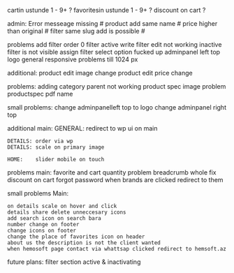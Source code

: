 



cartin ustunde 1 - 9+                                           ?
favoritesin ustunde 1 - 9+                                      ?
discount on cart                                                ?


admin:
    Error messeage missing
        # product add same name 
        # price higher than original
        # filter same slug add is possible
        # 

problems 
    add filter order 0
    filter active write
    filter edit not working
    inactive filter is not visible
    assign filter select option fucked up
    adminpanel left top logo
    general responsive problems till 1024 px




additional:
	product edit image change
	product edit price change



problems:
	adding category parent not working
	product spec image problem
	productspec pdf name


small problems:
	change adminpanelleft top to logo
	change adminpanel right top

additional main:
	GENERAL: redirect to wp ui on main

	DETAILS: order via wp
	DETAILS: scale on primary image

	HOME: 	 slider mobile on touch
	

problems main:
	favorite and cart quantity problem
	breadcrumb whole fix
	discount on cart
	forgot password
	when brands are clicked redirect to them
	
	
	

small problems Main:
	
	on details scale on hover and click
	details share delete unneccesary icons
	add search icon on search bara
	number change on footer
	change icons on footer
	change the place of favorites icon on header
	about us the description is not the client wanted
	when hemosoft page contact via whattsap clicked redirect to hemsoft.az

future plans:
	filter section active & inactivating


    


